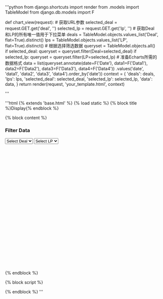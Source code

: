 '''python
from django.shortcuts import render
from .models import TableModel
from django.db.models import F

def chart_view(request):
    # 获取URL参数
    selected_deal = request.GET.get('deal', '')
    selected_lp = request.GET.get('lp', '')
    # 获取Deal和LP的所有唯一值用于下拉菜单
    deals = TableModel.objects.values_list('Deal', flat=True).distinct()
    lps = TableModel.objects.values_list('LP', flat=True).distinct()
    # 根据选择筛选数据
    queryset = TableModel.objects.all()
    if selected_deal:
        queryset = queryset.filter(Deal=selected_deal)
    if selected_lp:
        queryset = queryset.filter(LP=selected_lp)
    # 准备Echarts所需的数据格式
    data = list(queryset.annotate(date=F('Date'), data1=F('Data1'), data2=F('Data2'), data3=F('Data3'), data4=F('Data4'))
                 .values('date', 'data1', 'data2', 'data3', 'data4').order_by('date'))
    context = {
        'deals': deals,
        'lps': lps,
        'selected_deal': selected_deal,
        'selected_lp': selected_lp,
        'data': data,
    }
    return render(request, 'your_template.html', context)

'''

'''html
{% extends 'base.html' %}
{% load static %}
{% block title %}Display{% endblock %}

{% block content %}
<section class="content">
    <div class="box">
        <div class="box-header">
            <h3 class="box-title">Filter Data</h3>
            <form action="" method="get">
                <select name="deal" onchange="this.form.submit()">
                    <option value="">Select Deal</option>
                    {% for deal in deals %}
                    <option value="{{ deal }}" {% if selected_deal == deal %}selected{% endif %}>{{ deal }}</option>
                    {% endfor %}
                </select>
                <select name="lp" onchange="this.form.submit()">
                    <option value="">Select LP</option>
                    {% for lp in lps %}
                    <option value="{{ lp }}" {% if selected_lp == lp %}selected{% endif %}>{{ lp }}</option>
                    {% endfor %}
                </select>
            </form>
        </div>
        <div class="box-body">
            <div id="main" style="height:400px;"></div>
        </div>
    </div>
</section>
{% endblock %}

{% block script %}
<script src="https://cdn.jsdelivr.net/npm/echarts/dist/echarts.min.js"></script>
<script type="text/javascript">
    var myChart = echarts.init(document.getElementById('main'));
    var rawData = {{ data|safe }};
    
    var option = {
        tooltip: { trigger: 'axis' },
        xAxis: {
            type: 'category',
            data: rawData.map(function (item) { return item.date; })
        },
        yAxis: { type: 'value' },
        series: [
            { name: 'Data1', type: 'line', data: rawData.map(function (item) { return item.data1; }) },
            { name: 'Data2', type: 'line', data: rawData.map(function (item) { return item.data2; }) },
            { name: 'Data3', type: 'line', data: rawData.map(function (item) { return item.data3; }) },
            { name: 'Data4', type: 'line', data: rawData.map(function (item) { return item.data4; }) }
        ],
        legend: {
            data: ['Data1', 'Data2', 'Data3', 'Data4']
        },
        toolbox: {
            show: true,
            feature: {
                saveAsImage: { show: true }
            }
        }
    };
    
    myChart.setOption(option);
</script>
{% endblock %}
'''

